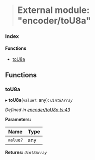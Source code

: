 > # External module: "encoder/toU8a"

### Index

#### Functions

* [toU8a](_encoder_tou8a_.md#tou8a)

## Functions

###  toU8a

▸ **toU8a**(`value?`: any): *`Uint8Array`*

*Defined in [encoder/toU8a.ts:43](https://github.com/polkadot-js/common/blob/332620d/packages/util-rlp/src/encoder/toU8a.ts#L43)*

**Parameters:**

Name | Type |
------ | ------ |
`value?` | any |

**Returns:** *`Uint8Array`*